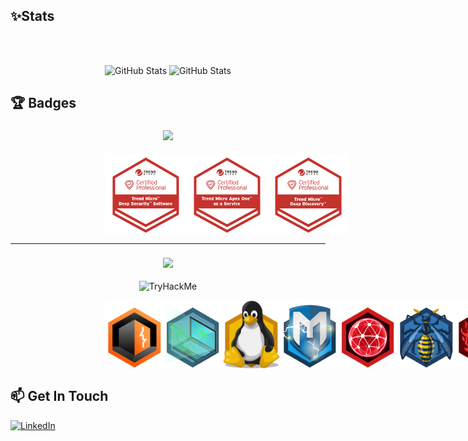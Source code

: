 
<h2>✨Stats</h2></b> <br/></b> <br/>

<div> 
  <p align="center">
    <img src="https://github-stats-alpha.vercel.app/api?username=kahila&cc=000&tc=fff&ic=fff&bc=000" alt="GitHub Stats" />
    <img src="https://github-readme-streak-stats.herokuapp.com/?user=kahila&theme=merko" alt="GitHub Stats" /> 
  </p>
</div>




<!-- <h2>💻 I'm Currently Learning</h2> -->

<!--
**Kahila/Kahila** is a ✨ _special_ ✨ repository because its `README.md` (this file) appears on your GitHub profile.

Here are some ideas to get you started:

- 🔭 I’m currently working on ...
- 🌱 I’m currently learning ...
- 👯 I’m looking to collaborate on ...
- 🤔 I’m looking for help with ...
- 💬 Ask me about ...
- 📫 How to reach me: ...
- 😄 Pronouns: ...
- ⚡ Fun fact: ...
-->

<h2>🏆 Badges</h2>

<div style="display: block;
  margin-left: auto;
  margin-right: auto;
  width: 40%;">
  <h3 align="center"><img src="https://readme-typing-svg.demolab.com/?lines=Trend+Micro+badges&duration=5000&pause=60000&center=true&color=FF0000"></h3>
  <p align="center" style="display: flex;">
    <img src="https://github.com/Kahila/Kahila/blob/main/badges/trendMicro/Deep%20Security%20Certified%20Professional%20Badge.png" alt="TM" style="width:130px;height:130px;" /> 
    <img src="https://github.com/Kahila/Kahila/blob/main/badges/trendMicro/BA01_Professional_Badges_210210US-03.png" alt="TM" style="width:130px;height:130px;" /> 
    <img src="https://github.com/Kahila/Kahila/blob/main/badges/trendMicro/Deep%20Discovery%20Certified%20Professional%20Badge.png" alt="TM" style="width:130px;height:130px;" /> 
  </p>
</div>

<hr>

<div style="display: block;
  margin-left: auto;
  margin-right: auto;
  width: 40%;">
  <h3 align="center"><img src="https://readme-typing-svg.demolab.com/?lines=TryHackMe+badges&duration=5000&pause=60000&center=true&color=FF0000"></h3>
  <p align="center"><img src="https://tryhackme-badges.s3.amazonaws.com/kahila.png" alt="TryHackMe" ></p>
  <p align="center" style="display: flex;">
    <img src="https://github.com/Kahila/Kahila/blob/main/badges/tryHackMe/burpsuite.svg" alt="burpsuite" style="width:110px;height:110px;" />
    <img src="https://github.com/Kahila/Kahila/blob/main/badges/tryHackMe/howthewebworks.svg" alt="TM" style="width:110px;height:110px;" />
    <img src="https://github.com/Kahila/Kahila/blob/main/badges/tryHackMe/linux.svg" alt="TM" style="width:110px;height:110px;" />
    <img src="https://github.com/Kahila/Kahila/blob/main/badges/tryHackMe/metasploit.svg" alt="TM" style="width:110px;height:110px;" />
    <img src="https://github.com/Kahila/Kahila/blob/main/badges/tryHackMe/networkfundamentals.svg" alt="TM" style="width:110px;height:110px;" />
    <img src="https://github.com/Kahila/Kahila/blob/main/badges/tryHackMe/owasptop10.svg" alt="TM" style="width:110px;height:110px;" />
    <img src="https://github.com/Kahila/Kahila/blob/main/badges/tryHackMe/streak30.svg" alt="TM" style="width:110px;height:110px;" />
    <img src="https://github.com/Kahila/Kahila/blob/main/badges/tryHackMe/streak7.svg" alt="TM" style="width:110px;height:110px;" />
    <img src="https://github.com/Kahila/Kahila/blob/main/badges/tryHackMe/throwback.svg" alt="TM" style="width:110px;height:110px;" />
  </p>
</div>

<h2>📫 Get In Touch</h2>

<a href="https://www.linkedin.com/in/adonis-kahila-9b2a3b180/">![LinkedIn](https://img.shields.io/badge/LinkedIn-0077B5?style=for-the-badge&logo=linkedin&logoColor=white)</a>

